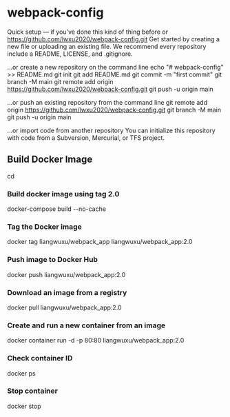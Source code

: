 # webpack-config
Quick setup — if you’ve done this kind of thing before
or	
https://github.com/lwxu2020/webpack-config.git
Get started by creating a new file or uploading an existing file. We recommend every repository include a README, LICENSE, and .gitignore.

…or create a new repository on the command line
echo "# webpack-config" >> README.md
git init
git add README.md
git commit -m "first commit"
git branch -M main
git remote add origin https://github.com/lwxu2020/webpack-config.git
git push -u origin main

…or push an existing repository from the command line
git remote add origin https://github.com/lwxu2020/webpack-config.git
git branch -M main
git push -u origin main

…or import code from another repository
You can initialize this repository with code from a Subversion, Mercurial, or TFS project.

## Build Docker Image
cd <project root folder>
### Build docker image using tag 2.0
docker-compose build --no-cache 
### Tag the Docker image
docker tag liangwuxu/webpack_app liangwuxu/webpack_app:2.0
### Push image to Docker Hub
docker push liangwuxu/webpack_app:2.0
### Download an image from a registry
docker pull liangwuxu/webpack_app:2.0
### Create and run a new container from an image
docker container run -d -p 80:80 liangwuxu/webpack_app:2.0
### Check container ID
docker ps
### Stop container
docker stop <container ID>



